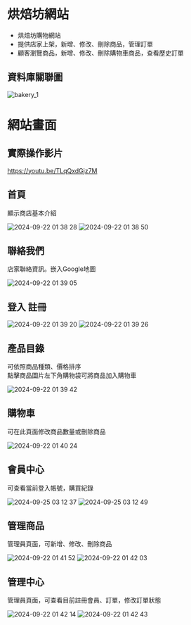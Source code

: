 # 烘焙坊網站

 - 烘焙坊購物網站
 - 提供店家上架，新增、修改、刪除商品，管理訂單
 - 顧客瀏覽商品，新增、修改、刪除購物車商品，查看歷史訂單

## 資料庫關聯圖
![bakery_1](https://github.com/user-attachments/assets/8432544a-2728-408c-8d0d-fb3a51b16405)


# 網站畫面
## 實際操作影片
https://youtu.be/TLqQxdGjz7M  

## 首頁  
顯示商店基本介紹  

![2024-09-22 01 38 28](https://github.com/user-attachments/assets/e2d31153-3c2b-45b6-acf0-bef2dca47baa)
![2024-09-22 01 38 50](https://github.com/user-attachments/assets/2f1d73a1-4049-4eff-9466-51bd7efa7ca8)

## 聯絡我們 
店家聯絡資訊。嵌入Google地圖  

![2024-09-22 01 39 05](https://github.com/user-attachments/assets/27ce1a4d-4db7-4550-ac52-85b0f43bdb61)

## 登入 註冊
![2024-09-22 01 39 20](https://github.com/user-attachments/assets/4f357421-ff5a-4028-8c44-c9a9e1f9bbcb)
![2024-09-22 01 39 26](https://github.com/user-attachments/assets/5bc06f7d-6085-480c-b615-11859d084dea)

## 產品目錄
可依照商品種類、價格排序  
點擊商品圖片左下角購物袋可將商品加入購物車  

![2024-09-22 01 39 42](https://github.com/user-attachments/assets/9a80e675-8440-4610-92f5-82f7e804b3db)

## 購物車
可在此頁面修改商品數量或刪除商品  

![2024-09-22 01 40 24](https://github.com/user-attachments/assets/ec5ecdfe-3508-46bb-b27f-f1bee6c6f31d)

## 會員中心
可查看當前登入帳號，購買紀錄  

![2024-09-25 03 12 37](https://github.com/user-attachments/assets/5ead3a9c-7edd-41a8-a700-bacdfaf44474)
![2024-09-25 03 12 49](https://github.com/user-attachments/assets/689c7a03-3b14-4772-9900-9a0693be8363)  

## 管理商品
管理員頁面，可新增、修改、刪除商品  

![2024-09-22 01 41 52](https://github.com/user-attachments/assets/7017c6c4-ca9f-43da-9552-54b19b4cd9cf)
![2024-09-22 01 42 03](https://github.com/user-attachments/assets/9ef9271f-71ea-4d16-a0d2-49585019e683)

## 管理中心
管理員頁面，可查看目前註冊會員、訂單，修改訂單狀態  

![2024-09-22 01 42 14](https://github.com/user-attachments/assets/21b2947e-09c3-4077-a0b2-5be3a031e8ca)
![2024-09-22 01 42 43](https://github.com/user-attachments/assets/08858729-48dc-4f61-92c1-b01bf7da97d8)
